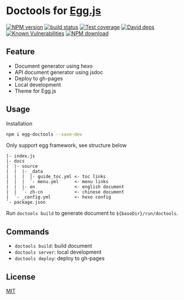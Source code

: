 # Doctools for [Egg.js](https://eggjs.org)

[![NPM version][npm-image]][npm-url]
[![build status][travis-image]][travis-url]
[![Test coverage][codecov-image]][codecov-url]
[![David deps][david-image]][david-url]
[![Known Vulnerabilities][snyk-image]][snyk-url]
[![NPM download][download-image]][download-url]

[npm-image]: https://img.shields.io/npm/v/egg-doctools.svg?style=flat-square
[npm-url]: https://npmjs.org/package/egg-doctools
[travis-image]: https://img.shields.io/travis/eggjs/doctools.svg?style=flat-square
[travis-url]: https://travis-ci.org/eggjs/doctools
[codecov-image]: https://codecov.io/gh/eggjs/doctools/branch/master/graph/badge.svg
[codecov-url]: https://codecov.io/gh/eggjs/doctools
[david-image]: https://img.shields.io/david/eggjs/doctools.svg?style=flat-square
[david-url]: https://david-dm.org/eggjs/doctools
[snyk-image]: https://snyk.io/test/npm/egg-doctools/badge.svg?style=flat-square
[snyk-url]: https://snyk.io/test/npm/egg-doctools
[download-image]: https://img.shields.io/npm/dm/egg-doctools.svg?style=flat-square
[download-url]: https://npmjs.org/package/egg-doctools

## Feature

- Document generator using hexo
- API document generator using jsdoc
- Deploy to gh-pages
- Local development
- Theme for Egg.js

## Usage

Installation

```bash
npm i egg-doctools --save-dev
```

Only support egg framework, see structure below

```
|- index.js
|- docs
|  |- source
|  |  |- _data
|  |  |  |- guide_toc.yml <- toc links
|  |  |  `- menu.yml      <- menu links
|  |  |- en               <- english document
|  |  `- zh-cn            <- chinese document
|  `- _config.yml         <- hexo config
`- package.json
```

Run `doctools build` to generate document to `${baseDir}/run/doctools`.

## Commands

- `doctools build`: build document
- `doctools server`: local development
- `doctools deploy`: deploy to gh-pages

## License

[MIT](LICENSE)
